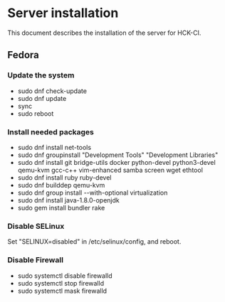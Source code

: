# Server installation

This document describes the installation of the server for HCK-CI.

## Fedora

### Update the system

* sudo dnf check-update
* sudo dnf update
* sync
* sudo reboot

### Install needed packages

* sudo dnf install net-tools
* sudo dnf groupinstall "Development Tools" "Development Libraries"
* sudo dnf install git bridge-utils docker python-devel python3-devel qemu-kvm gcc-c++ vim-enhanced samba screen wget ethtool
* sudo dnf install ruby ruby-devel
* sudo dnf builddep qemu-kvm
* sudo dnf group install --with-optional virtualization
* sudo dnf install java-1.8.0-openjdk
* sudo gem install bundler rake


### Disable SELinux

Set "SELINUX=disabled" in /etc/selinux/config, and reboot.

### Disable Firewall

* sudo systemctl disable firewalld
* sudo systemctl stop firewalld
* sudo systemctl mask firewalld
